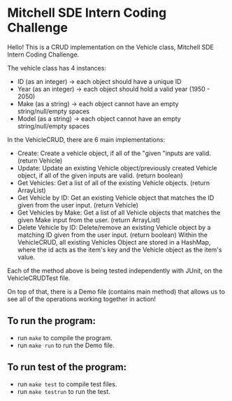 # Mitchell SDE Intern Coding Challenge
Hello! This is a CRUD implementation on the Vehicle class, Mitchell SDE Intern Coding Challenge.

The vehicle class has 4 instances:
- ID (as an integer) -> each object should have a unique ID
- Year (as an integer) -> each object should hold a valid year (1950 - 2050)
- Make (as a string) -> each object cannot have an empty string/null/empty spaces
- Model (as a string) -> each object cannot have an empty string/null/empty spaces

In the VehicleCRUD, there are 6 main implementations:
- Create: Create a vehicle object, if all of the "given "inputs are valid. (return Vehicle)
- Update: Update an existing Vehicle object/previously created Vehicle object, if all of the given inputs are valid. (return boolean)
- Get Vehicles: Get a list of all of the existing Vehicle objects. (return ArrayList)
- Get Vehicle by ID: Get an existing Vehicle object that matches the ID given from the user input. (return Vehicle)
- Get Vehicles by Make: Get a list of all Vehicle objects that matches the given Make input from the user. (return ArrayList)
- Delete Vehicle by ID: Delete/remove an existing Vehicle object by a matching ID given from the user input. (return boolean)
Within the VehicleCRUD, all existing Vehicles Object are stored in a HashMap, where the id acts as the item's key and the Vehicle object as the item's value.

Each of the method above is being tested independently with JUnit, on the VehicleCRUDTest file.

On top of that, there is a Demo file (contains main method) that allows us to see all of the operations working together in action!

## To run the program:
- run `make` to compile the program.
- run `make run` to run the Demo file.

## To run test of the program:
- run `make test` to compile test files.
- run `make testrun` to run the test.
